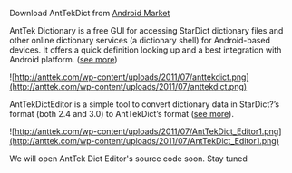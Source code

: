 Download AntTekDict from [Android Market](https://market.android.com/details?id=com.anttek.dict.ui)

AntTek Dictionary is a free GUI for accessing StarDict dictionary files and other online dictionary services (a dictionary shell) for Android-based devices.  It offers a quick definition looking up and a best integration with Android platform. ([see more](http://anttek.com/?page_id=283))

![http://anttek.com/wp-content/uploads/2011/07/anttekdict.png](http://anttek.com/wp-content/uploads/2011/07/anttekdict.png)

AntTekDictEditor is a simple tool to convert dictionary data in StarDict?’s format (both 2.4 and 3.0) to AntTekDict’s format ([see more](http://code.google.com/p/anttekdicteditor/wiki/AntTekDictEditorUserGuide)).

![http://anttek.com/wp-content/uploads/2011/07/AntTekDict_Editor1.png](http://anttek.com/wp-content/uploads/2011/07/AntTekDict_Editor1.png)

We will open AntTek Dict Editor's source code soon. Stay tuned